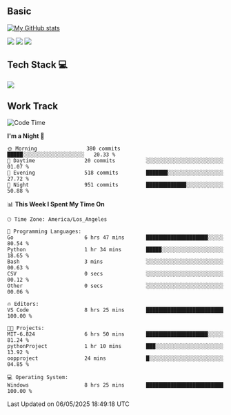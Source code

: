 ## Basic
 
[![My GitHub stats](https://github-readme-stats.vercel.app/api?username=Zzhihon&show_icons=true&theme=purple)](https://github.com/Zzhihon)
 
 [![](https://img.shields.io/badge/website-4493f8?style=for-the-badge&logo=About.me&logoColor=purple)](https://tatakal.com/)
 [![](https://img.shields.io/badge/RSS-4493f8?style=for-the-badge&logo=rss&logoColor=purple)](https://tatakal.com/feed/)
 [![](https://img.shields.io/badge/Email-4493f8?style=for-the-badge&logo=gmail&logoColor=purple)](mailto:bt1q@tatakal.com)

## Tech Stack 💻

<a href="https://skillicons.dev">
  <img src="https://skillicons.dev/icons?i=py,html,css,javascript,bash,java,vue,go,nodejs,cpp" />
</a>

</br>

## Work Track

<!--START_SECTION:waka-->
![Code Time](http://img.shields.io/badge/Code%20Time-249%20hrs%206%20mins-blue)

**I'm a Night 🦉** 

```text
🌞 Morning                380 commits         █████░░░░░░░░░░░░░░░░░░░░   20.33 % 
🌆 Daytime                20 commits          ░░░░░░░░░░░░░░░░░░░░░░░░░   01.07 % 
🌃 Evening                518 commits         ███████░░░░░░░░░░░░░░░░░░   27.72 % 
🌙 Night                  951 commits         █████████████░░░░░░░░░░░░   50.88 % 
```


📊 **This Week I Spent My Time On** 

```text
🕑︎ Time Zone: America/Los_Angeles

💬 Programming Languages: 
Go                       6 hrs 47 mins       ████████████████████░░░░░   80.54 % 
Python                   1 hr 34 mins        █████░░░░░░░░░░░░░░░░░░░░   18.65 % 
Bash                     3 mins              ░░░░░░░░░░░░░░░░░░░░░░░░░   00.63 % 
CSV                      0 secs              ░░░░░░░░░░░░░░░░░░░░░░░░░   00.12 % 
Other                    0 secs              ░░░░░░░░░░░░░░░░░░░░░░░░░   00.06 % 

🔥 Editors: 
VS Code                  8 hrs 25 mins       █████████████████████████   100.00 % 

🐱‍💻 Projects: 
MIT-6.824                6 hrs 50 mins       ████████████████████░░░░░   81.24 % 
pythonProject            1 hr 10 mins        ███░░░░░░░░░░░░░░░░░░░░░░   13.92 % 
oopproject               24 mins             █░░░░░░░░░░░░░░░░░░░░░░░░   04.85 % 

💻 Operating System: 
Windows                  8 hrs 25 mins       █████████████████████████   100.00 % 
```


 Last Updated on 06/05/2025 18:49:18 UTC
<!--END_SECTION:waka-->
